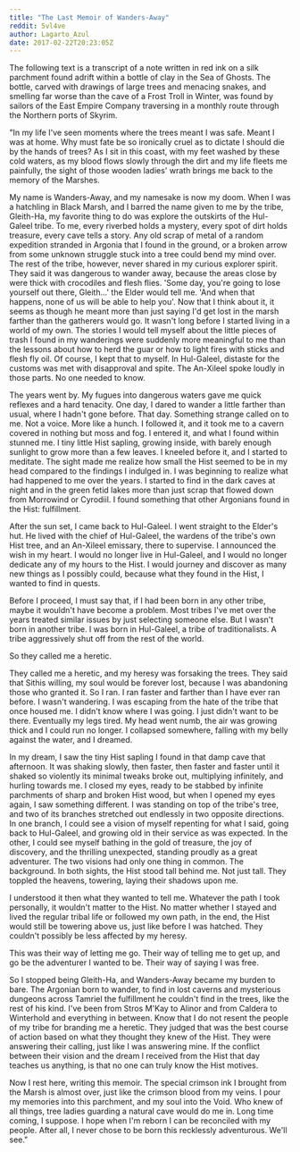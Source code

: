 ```yaml
---
title: "The Last Memoir of Wanders-Away"
reddit: 5vl4ve
author: Lagarto_Azul
date: 2017-02-22T20:23:05Z
---
```


The following text is a transcript of a note written in red ink on a silk parchment found adrift within a bottle of clay in the Sea of Ghosts. The bottle, carved with drawings of large trees and menacing snakes, and smelling far worse than the cave of a Frost Troll in Winter, was found by sailors of the East Empire Company traversing in a monthly route through the Northern ports of Skyrim.

"In my life I've seen moments where the trees meant I was safe. Meant I was at home. Why must fate be so ironically cruel as to dictate I should die by the hands of trees? As I sit in this coast, with my feet washed by these cold waters, as my blood flows slowly through the dirt and my life fleets me painfully, the sight of those wooden ladies' wrath brings me back to the memory of the Marshes.

My name is Wanders-Away, and my namesake is now my doom. When I was a hatchling in Black Marsh, and I barred the name given to me by the tribe, Gleith-Ha, my favorite thing to do was explore the outskirts of the Hul-Galeel tribe. To me, every riverbed holds a mystery, every spot of dirt holds treasure, every cave tells a story. Any old scrap of metal of a random expedition stranded in Argonia that I found in the ground, or a broken arrow from some unknown struggle stuck into a tree could bend my mind over. The rest of the tribe, however, never shared in my curious explorer spirit. They said it was dangerous to wander away, because the areas close by were thick with crocodiles and flesh flies.
'Some day, you're going to lose yourself out there, Gleith...' the Elder would tell me. 'And when that happens, none of us will be able to help you'. Now that I think about it, it seems as though he meant more than just saying I'd get lost in the marsh farther than the gatherers would go.
It wasn't long before I started living in a world of my own. The stories I would tell myself about the little pieces of trash I found in my wanderings were suddenly more meaningful to me than the lessons about how to herd the guar or how to light fires with sticks and flesh fly oil. Of course, I kept that to myself. In Hul-Galeel, distaste for the customs was met with disapproval and spite. The An-Xileel spoke loudly in those parts. No one needed to know.

The years went by. My fugues into dangerous waters gave me quick reflexes and a hard tenacity. One day, I dared to wander a little farther than usual, where I hadn't gone before. That day. Something strange called on to me. Not a voice. More like a hunch. I followed it, and it took me to a cavern covered in nothing but moss and fog. I entered it, and what I found within stunned me. I tiny little Hist sapling, growing inside, with barely enough sunlight to grow more than a few leaves. I kneeled before it, and I started to meditate. The sight made me realize how small the Hist seemed to be in my head compared to  the findings I indulged in. I was beginning to realize what had happened to me over the years. I started to find in the dark caves at night and in the green fetid lakes more than just scrap that flowed down from Morrowind or Cyrodiil. I found something that other Argonians found in the Hist: fulfillment.

After the sun set, I came back to Hul-Galeel. I went straight to the Elder's hut. He lived with the chief of Hul-Galeel, the wardens of the tribe's own Hist tree, and an An-Xileel emissary, there to supervise. I announced the wish in my heart. I would no longer live in Hul-Galeel, and I would no longer dedicate any of my hours to the Hist. I would journey and discover as many new things as I possibly could, because what they found in the Hist, I wanted to find in quests.

Before I proceed, I must say that, if I had been born in any other tribe, maybe it wouldn't have become a problem. Most tribes I've met over the years treated similar issues by just selecting someone else. But I wasn't born in another tribe. I was born in Hul-Galeel, a tribe of traditionalists. A tribe aggressively shut off from the rest of the world.

So they called me a heretic.

They called me a heretic, and my heresy was forsaking the trees. They said that Sithis willing, my soul would be forever lost, because I was abandoning those who granted it. So I ran. I ran faster and farther than I have ever ran before. I wasn't wandering. I was escaping from the hate of the tribe that once housed me. I didn't know where I was going. I just didn't want to be there. Eventually my legs tired. My head went numb, the air was growing thick and I could run no longer. I collapsed somewhere, falling with my belly against the water, and I dreamed.

In my dream, I saw the tiny Hist sapling I found in that damp cave that afternoon. It was shaking slowly, then faster, then faster and faster until it shaked so violently its minimal tweaks broke out, multiplying infinitely, and hurling towards me. I closed my eyes, ready to be stabbed by infinite parchments of sharp and broken Hist wood, but when I opened my eyes again, I saw something different. I was standing on top of the tribe's tree, and two of its branches stretched out endlessly in two opposite directions. In one branch, I could see a vision of myself repenting for what I said, going back to Hul-Galeel, and growing old in their service as was expected. In the other, I could see myself bathing in the gold of treasure, the joy of discovery, and the thrilling unexpected, standing proudly as a great adventurer. The two visions had only one thing in common. The background. In both sights, the Hist stood tall behind me. Not just tall. They toppled the heavens, towering, laying their shadows upon me.

I understood it then what they wanted to tell me. Whatever the path I took personally, it wouldn't matter to the Hist. No matter whether I stayed and lived the regular tribal life or followed my own path, in the end, the Hist would still be towering above us, just like before I was hatched. They couldn't possibly be less affected by my heresy.

This was their way of letting me go. Their way of telling me to get up, and go be the adventurer I wanted to be. Their way of saying I was free.

So I stopped being Gleith-Ha, and Wanders-Away became my burden to bare. The Argonian born to wander, to find in lost caverns and mysterious dungeons across Tamriel the fulfillment he couldn't find in the trees, like the rest of his kind. I've been from Stros M'Kay to Alinor and from Caldera to Winterhold and everything in between. Know that I do not resent the people of my tribe for branding me a heretic. They judged that was the best course of action based on what they thought they knew of the Hist. They were answering their calling, just like I was answering mine. If the conflict between their vision and the dream I received from the Hist that day teaches us anything, is that no one can truly know the Hist motives.

Now I rest here, writing this memoir. The special crimson ink I brought from the Marsh is almost over, just like the crimson blood from my veins. I pour my memories into this parchment, and my soul into the Void. Who knew of all things, tree ladies guarding a natural cave would do me in. Long time coming, I suppose. I hope when I'm reborn I can be reconciled with my people. After all, I never chose to be born this recklessly adventurous. We'll see."
